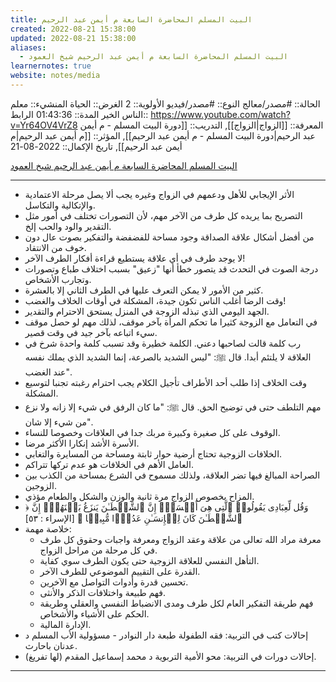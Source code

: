 ```yaml
---
title: البيت المسلم المحاضرة السابعة م أيمن عبد الرحيم
created: 2022-08-21 15:38:00
updated: 2022-08-21 15:38:00
aliases:
  - البيت المسلم المحاضرة السابعة م أيمن عبد الرحيم شيخ العمود
learnernotes: true
website: notes/media
---
```


الحالة:: #مصدر/معالج
النوع:: #مصدر/فيديو
اﻷولوية:: 2
الغرض:: الحياة
المنشيء:: معلم الناس الخير
المدة:: 01:43:36
الرابط:: <https://www.youtube.com/watch?v=Yr64OV4VrZ8>
المعرفة:: [[الزواج|الزواج]],
التدريب:: [[دورة البيت المسلم - م أيمن عبد الرحيم|دورة البيت المسلم - م أيمن عبد الرحيم]],
المؤثر:: [[م أيمن عبد الرحيم|م أيمن عبد الرحيم]],
تاريخ اﻹكمال:: 2022-08-21

[البيت المسلم المحاضرة السابعة م أيمن عبد الرحيم شيخ العمود](https://www.youtube.com/watch?v=Yr64OV4VrZ8)

---

- الأثر الإيجابي للأهل ودعمهم في الزواج وغيره يجب ألا يصل مرحلة الاعتمادية والإتكالية والتكاسل.
- التصريح بما يريده كل طرف من الآخر مهم، لأن التصورات تختلف في أمور مثل التقدير والود والحب إلخ.
- من أفضل أشكال علاقة الصداقة وجود مساحة للفضفضة والتفكير بصوت عال دون خوف من الانتقاد.
- لا يوجد طرف في أي علاقة يستطيع قراءة أفكار الطرف الآخر!
- درجة الصوت في التحدث قد يتصور خطأ أنها "زعيق" بسبب اختلاف طباع وتصورات وتجارب الأشخاص.
- كثير من الأمور لا يمكن التعرف عليها في الطرف الثاني إلا بالعشرة.
- وقت الرضا أغلب الناس تكون جيدة، المشكلة في أوقات الخلاف والغضب!
- الجهد اليومي الذي تبذله الزوجة في المنزل يستحق الاحترام والتقدير.
- في التعامل مع الزوجة كثيرا ما تحكم المرأة بآخر موقف، لذلك مهم لو حصل موقف سيء اتباعه بآخر جيد في وقت قصير.
- رب كلمة قالت لصاحبها دعني. الكلمة خطيرة وقد تسبب كلمة واحدة شرخ في العلاقة لا يلتئم أبدا. قال ﷺ: "ليس الشديد بالصرعة، إنما الشديد الذي يملك نفسه عند الغضب".
- وقت الخلاف إذا طلب أحد الأطراف تأجيل الكلام يجب احترام رغبته تجنبا لتوسيع المشكلة.
- مهم التلطف حتى في توضيح الحق. قال ﷺ: "ما كان الرفق في شيء إلا زانه ولا نزع من شيء إلا شان".
- الوقوف على كل صغيرة وكبيرة مربك جدا في العلاقات وخصوصا للنساء.
- الأسرة الأشد إنكارا الأكثر مرضا.
- الخلافات الزوجية تحتاج أرضية حوار ثابتة ومساحة من المسايرة والتغابي.
- العامل الأهم في الخلافات هو عدم تركها تتراكم.
- الصراحة المبالغ فيها تضر العلاقة، ولذلك مسموح في الشرع بمساحة من الكذب بين الزوجين.
- المزاح بخصوص الزواج مرة ثانية والوزن والشكل والطعام مؤذي.
- ﴿ وَقُل لِّعِبَادِی یَقُولُوا۟ ٱلَّتِی هِیَ أَحۡسَنُۚ إِنَّ ٱلشَّیۡطَـٰنَ یَنزَغُ بَیۡنَهُمۡۚ إِنَّ ٱلشَّیۡطَـٰنَ كَانَ لِلۡإِنسَـٰنِ عَدُوࣰّا مُّبِینࣰا ﴾ [الإسراء : ٥٣]
- خلاصة مهمة:
  - معرفة مراد الله تعالى من علاقة وعقد الزواج ومعرفة واجبات وحقوق كل طرف في كل مرحلة من مراحل الزواج.
  - التأهل النفسي للعلاقة الزوجية حتى يكون الطرف سوي كفاية.
  - القدرة على التقييم الموضوعي للطرف الآخر.
  - تحسين قدرة وأدوات التواصل مع الآخرين.
  - فهم طبيعة واختلافات الذكر والأنثى.
  - فهم طريقة التفكير العام لكل طرف ومدى الانضباط النفسي والعقلي وطريقة الحكم على الأشياء والأشخاص.
  - الإدارة المالية.
- إحالات كتب في التربية: فقه الطفولة طبعة دار النوادر - مسؤولية الأب المسلم د عدنان باحارث.
- إحالات دورات في التربية: محو الأمية التربوية د محمد إسماعيل المقدم (لها تفريغ).

---
